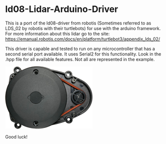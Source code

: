 # ld08-Lidar-Arduino-Driver
This is a port of the ld08-driver from robotis (Sometimes referred to as LDS_02 by robotis with their turtlebots) for use with the arduino framework. For more information about this lidar go to the site: https://emanual.robotis.com/docs/en/platform/turtlebot3/appendix_lds_02/

This driver is capable and tested to run on any microcontroller that has a second serial port available. It uses Serial2 for this functionality. Look in the .hpp file for all available features. Not all are represented in the example.

![image](assets/lds_ld08_top_small.png)

Good luck!
